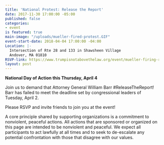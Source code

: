 ```yaml
---
title: 'National Protest: Release the Report'
date: 2017-11-30 17:00:00 -05:00
published: false
categories:
- event
is featured: true
main-image: "/uploads/mueller-fired-protest.GIF"
event-start-date: 2018-04-04 17:00:00 -04:00
Location: |-
  Intersection of Rte 28 and 133 in Shawsheen Village
  Andover, MA 01810
RSVP-link: https://www.trumpisnotabovethelaw.org/event/mueller-firing-rapid-response/18877/signup/?source&s
layout: post
---
```


**National Day of Action this Thursday, April 4**

Join us to demand that Attorney General William Barr #ReleaseTheReport! Barr has failed to meet the deadline set by congressional leaders of Tuesday, April 2.

Please RSVP and invite friends to join you at the event!

A core principle shared by supporting organizations is a commitment to nonviolent, peaceful actions.  All actions that are sponsored or organized on this page are intended to be nonviolent and peaceful.  We expect all participants to act lawfully at all times and to seek to de-escalate any potential confrontation with those that disagree with our values.